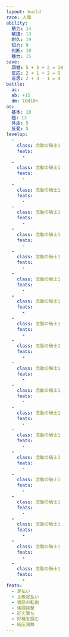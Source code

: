 ```yaml
---
layout: build
race: 人間
ability:
  筋力: 14
  敏捷: 13
  耐久: 19
  知力: 9
  判断: 10
  魅力: 15
save:
  頑健: 5 + 3 + 2 = 10
  反応: 2 + 1 + 2 = 5
  意思: 2 + 3 - 1 = 4
battle:
  ac:
  ab: +15
  dm: 10d10+
ac:
  基本: 10
  鎧: 13
  外皮: 5
  反発: 5
levelup:
  -
    class: 念動の騎士1
    feats:
      -
  -
    class: 念動の騎士1
    feats:
      -
  -
    class: 念動の騎士1
    feats:
      -
  -
    class: 念動の騎士1
    feats:
      -
  -
    class: 念動の騎士1
    feats:
      -
  -
    class: 念動の騎士1
    feats:
      -
  -
    class: 念動の騎士1
    feats:
      -
  -
    class: 念動の騎士1
    feats:
      -
  -
    class: 念動の騎士1
    feats:
      -
  -
    class: 念動の騎士1
    feats:
      -
  -
    class: 念動の騎士1
    feats:
      -
  -
    class: 念動の騎士1
    feats:
      -
  -
    class: 念動の騎士1
    feats:
      -
  -
    class: 念動の騎士1
    feats:
      -
  -
    class: 念動の騎士1
    feats:
      -
  -
    class: 念動の騎士1
    feats:
      -
  -
    class: 念動の騎士1
    feats:
      -
  -
    class: 念動の騎士1
    feats:
      -
  -
    class: 念動の騎士1
    feats:
      -
  -
    class: 念動の騎士1
    feats:
      -
feats:
  - 足払い
  - 上級足払い
  - 憤怒の転倒
  - 強調挟撃
  - 迎え撃ち
  - 好機を掴む
  - 威圧演舞
---
```

